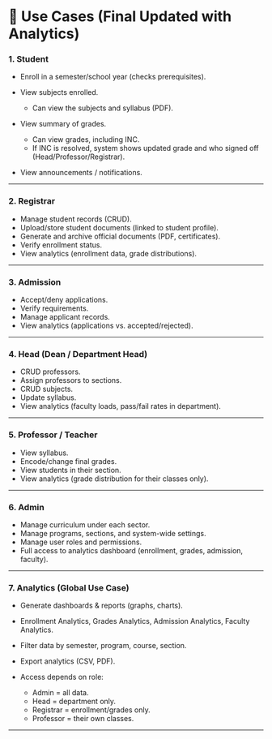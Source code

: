 # 📌 Use Cases (Final Updated with Analytics)

### 1. **Student**

* Enroll in a semester/school year (checks prerequisites).
* View subjects enrolled.

  * Can view the subjects and syllabus (PDF).
* View summary of grades.

  * Can view grades, including INC.
  * If INC is resolved, system shows updated grade and who signed off (Head/Professor/Registrar).
* View announcements / notifications.

---

### 2. **Registrar**

* Manage student records (CRUD).
* Upload/store student documents (linked to student profile).
* Generate and archive official documents (PDF, certificates).
* Verify enrollment status.
* View analytics (enrollment data, grade distributions).

---

### 3. **Admission**

* Accept/deny applications.
* Verify requirements.
* Manage applicant records.
* View analytics (applications vs. accepted/rejected).

---

### 4. **Head (Dean / Department Head)**

* CRUD professors.
* Assign professors to sections.
* CRUD subjects.
* Update syllabus.
* View analytics (faculty loads, pass/fail rates in department).

---

### 5. **Professor / Teacher**

* View syllabus.
* Encode/change final grades.
* View students in their section.
* View analytics (grade distribution for their classes only).

---

### 6. **Admin**

* Manage curriculum under each sector.
* Manage programs, sections, and system-wide settings.
* Manage user roles and permissions.
* Full access to analytics dashboard (enrollment, grades, admission, faculty).

---

### 7. **Analytics (Global Use Case)**

* Generate dashboards & reports (graphs, charts).
* Enrollment Analytics, Grades Analytics, Admission Analytics, Faculty Analytics.
* Filter data by semester, program, course, section.
* Export analytics (CSV, PDF).
* Access depends on role:

  * Admin = all data.
  * Head = department only.
  * Registrar = enrollment/grades only.
  * Professor = their own classes.

---
